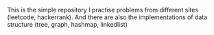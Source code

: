 This is the simple repository I practise problems from different sites (leetcode, hackerrank).
And there are also the implementations of data structure (tree, graph, hashmap, linkedlist)

